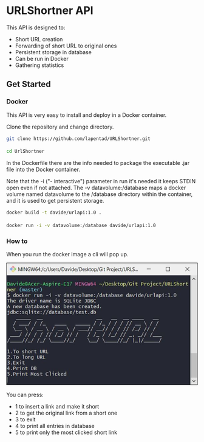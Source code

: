 # URLShortner API
This API is designed to:

  - Short URL creation
  - Forwarding of short URL to original ones
  - Persistent storage in database
  - Can be run in Docker
  - Gathering statistics

## Get Started
### Docker
This API is very easy to install and deploy in a Docker container.

Clone the repository and change directory.

```sh
git clone https://github.com/lapentad/URLShortner.git

cd UrlShortner
```
In the Dockerfile there are the info needed to package the executable .jar file into the Docker container.

Note that the -i ("- interactive") parameter in run it's needed it keeps STDIN open even if not attached. 
The -v datavolume:/database maps a docker volume named datavolume to the /database directory within the container, and it is used to get persistent storage.
```sh
docker build -t davide/urlapi:1.0 .

docker run -i -v datavolume:/database davide/urlapi:1.0
```

### How to
When you run the docker image a cli will pop up.

![Menu](img/menu.jpg)

You can press:

  - 1 to insert a link and make it short
  - 2 to get the original link from a short one
  - 3 to exit
  - 4 to print all entries in database
  - 5 to print only the most clicked short link
